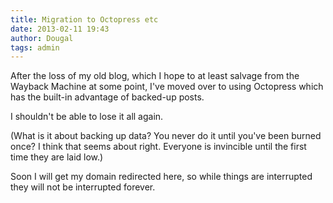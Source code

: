 ```yaml
---
title: Migration to Octopress etc
date: 2013-02-11 19:43
author: Dougal
tags: admin
---
```

After the loss of my old blog, which I hope to at least salvage
from the Wayback Machine at some point, I've moved over to using
Octopress which has the built-in advantage of backed-up posts.

I shouldn't be able to lose it all again.

(What is it about backing up data? You never do it until you've
been burned once? I think that seems about right. Everyone is
invincible until the first time they are laid low.)

Soon I will get my domain redirected here, so while things are
interrupted they will not be interrupted forever.
